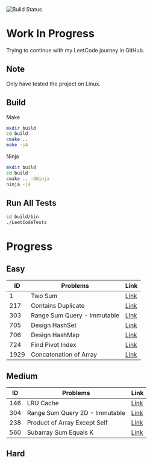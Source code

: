 ![Build Status](https://github.com/DavidYeLuo/LeetCode/actions/workflows/test-leet-code.yml/badge.svg)
# Work In Progress

Trying to continue with my LeetCode journey in GitHub.

## Note
Only have tested the project on Linux.

## Build

Make

```sh
mkdir build
cd build
cmake ..
make -j4
```

Ninja
```sh
mkdir build
cd build
cmake .. -GNinja
ninja -j4
```

## Run All Tests

```sh
cd build/bin
./LeetCodeTests
```

# Progress

## Easy

| ID | Problems | Link |
|---|---|---|
| 1 | Two Sum | [Link](https://leetcode.com/problems/two-sum/description/) |
| 217 | Contains Duplicate | [Link](https://leetcode.com/problems/contains-duplicate/description/) |
| 303 | Range Sum Query - Immutable | [Link](leetcode.com/problems/range-sum-query-immutable)
| 705 | Design HashSet | [Link](https://leetcode.com/problems/design-hashset/description/) |
| 706 | Design HashMap | [Link](https://leetcode.com/problems/design-hashmap/description/) |
| 724 | Find Pivot Index | [Link](https://leetcode.com/problems/find-pivot-index/description/) |
| 1929 | Concatenation of Array | [Link](https://leetcode.com/problems/concatenation-of-array/description/) |

## Medium

| ID | Problems | Link |
|---|---|---|
| 146 | LRU Cache | [Link](https://leetcode.com/problems/lru-cache/description/) |
| 304 | Range Sum Query 2D - Immutable | [Link](https://leetcode.com/problems/range-sum-query-2d-immutable/description/) |
| 238 | Product of Array Except Self | [Link](https://leetcode.com/problems/product-of-array-except-self/description/) |
| 560 | Subarray Sum Equals K | [Link](https://leetcode.com/problems/subarray-sum-equals-k/description/) |

## Hard

